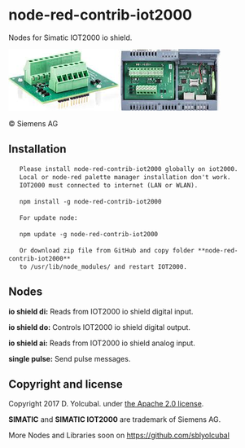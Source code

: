 # node-red-contrib-iot2000

Nodes for Simatic IOT2000 io shield.

![ioshield](ioshield.png)

© Siemens AG

## Installation

       Please install node-red-contrib-iot2000 globally on iot2000.
       Local or node-red palette manager installation don't work.
       IOT2000 must connected to internet (LAN or WLAN).
         
       npm install -g node-red-contrib-iot2000
        
       For update node:
         
       npm update -g node-red-contrib-iot2000
         
       Or download zip file from GitHub and copy folder **node-red-contrib-iot2000** 
       to /usr/lib/node_modules/ and restart IOT2000. 

## Nodes


**io shield di:** Reads from IOT2000 io shield digital input.

**io shield do:** Controls IOT2000 io shield digital output.

**io shield ai:** Reads from IOT2000 io shield analog input.

**single pulse:** Send pulse messages.

## Copyright and license

Copyright 2017 D. Yolcubal. under [the Apache 2.0 license](LICENSE).

**SIMATIC** and **SIMATIC IOT2000** are trademark of Siemens AG.

More Nodes and Libraries soon on https://github.com/sblyolcubal
